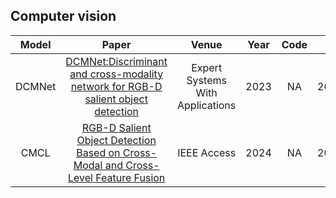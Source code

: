 
## Computer vision

|    Model     |                            Paper                             | Venue | Year |                             Code                             | Time       |
| :----------: | :----------------------------------------------------------: | :---: | :--: | :----------------------------------------------------------: | ---------- |
|    DCMNet    | [ DCMNet:Discriminant and cross-modality network for RGB-D salient object detection](https://www.sciencedirect.com/science/article/pii/S0957417422020656) | Expert Systems With Applications | 2023 |        NA        | 2024.05.28 |
|    CMCL    | [RGB-D Salient Object Detection Based on Cross-Modal and Cross-Level Feature Fusion](https://ieeexplore.ieee.org/stamp/stamp.jsp?tp=&arnumber=10478464) | IEEE Access  | 2024 |        NA        | 2024.05.28 |


